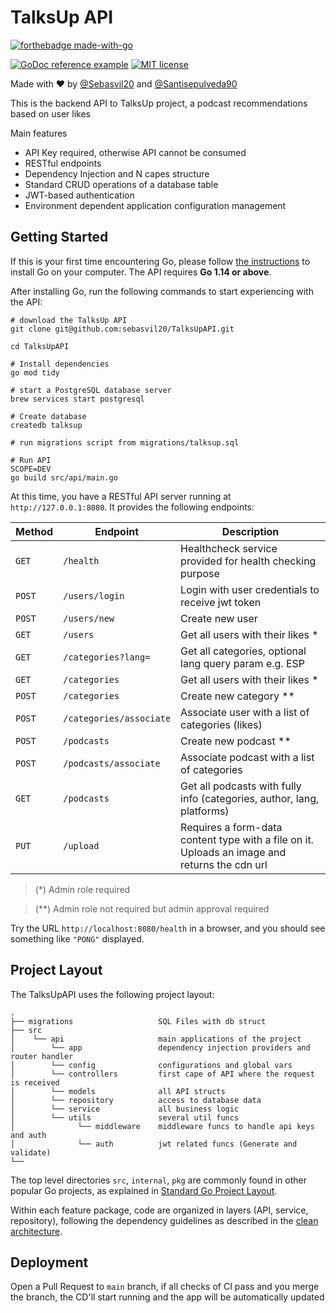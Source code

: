 # TalksUp API

[![forthebadge made-with-go](http://ForTheBadge.com/images/badges/made-with-go.svg)](https://go.dev/)

[![GoDoc reference example](https://img.shields.io/badge/godoc-reference-blue.svg)](https://godoc.org/nanomsg.org/go/mangos/v2) [![MIT license](https://img.shields.io/badge/License-MIT-blue.svg)](https://lbesson.mit-license.org/)

Made with ♥️ by [@Sebasvil20](https://www.linkedin.com/in/sebasvil20/)
and [@Santisepulveda90](https://www.linkedin.com/in/santiago-sep%C3%BAlveda-bonilla-70ab32208/)

This is the backend API to TalksUp project, a podcast recommendations based on user likes

Main features

* API Key required, otherwise API cannot be consumed
* RESTful endpoints
* Dependency Injection and N capes structure
* Standard CRUD operations of a database table
* JWT-based authentication
* Environment dependent application configuration management

## Getting Started

If this is your first time encountering Go, please follow [the instructions](https://golang.org/doc/install) to install Go on your computer.
The API requires **Go 1.14 or above**.

After installing Go, run the following commands to start experiencing with the API:

```shell
# download the TalksUp API
git clone git@github.com:sebasvil20/TalksUpAPI.git

cd TalksUpAPI

# Install dependencies
go mod tidy

# start a PostgreSQL database server
brew services start postgresql

# Create database
createdb talksup

# run migrations script from migrations/talksup.sql

# Run API
SCOPE=DEV
go build src/api/main.go
```

At this time, you have a RESTful API server running at `http://127.0.0.1:8080`. It provides the following endpoints:

| Method | Endpoint | Description |
| --- | --- | --- |
| `GET` | `/health` | Healthcheck service provided for health checking purpose |
| `POST` | `/users/login` | Login with user credentials to receive jwt token |
| `POST` | `/users/new` | Create new user |
| `GET` | `/users` | Get all users with their likes * |
| `GET` | `/categories?lang=` | Get all categories, optional lang query param e.g. ESP |
| `GET` | `/categories` | Get all users with their likes * |
| `POST` | `/categories` | Create new category ** |
| `POST` | `/categories/associate` | Associate user with a list of categories (likes) |
| `POST` | `/podcasts` | Create new podcast ** |
| `POST` | `/podcasts/associate` | Associate podcast with a list of categories |
| `GET` | `/podcasts` | Get all podcasts with fully info (categories, author, lang, platforms) |
| `PUT` | `/upload` | Requires a form-data content type with a file on it. Uploads an image and returns the cdn url |

>(*) Admin role required

>(**) Admin role not required but admin approval required

Try the URL `http://localhost:8080/health` in a browser, and you should see something like `"PONG"` displayed.

## Project Layout

The TalksUpAPI uses the following project layout:

```
.
├── migrations                   SQL Files with db struct
├── src                 
│    └── api                     main applications of the project
│        └── app                 dependency injection providers and router handler
│        └── config              configurations and global vars
│        └── controllers         first cape of API where the request is received
│        └── models              all API structs
│        └── repository          access to database data
│        └── service             all business logic
│        └── utils               several util funcs
│              └── middleware    middleware funcs to handle api keys and auth
│              └── auth          jwt related funcs (Generate and validate)
└── 
```

The top level directories `src`, `internal`, `pkg` are commonly found in other popular Go projects, as explained in
[Standard Go Project Layout](https://github.com/golang-standards/project-layout).

Within each feature package, code are organized in layers (API, service, repository), following the dependency guidelines as described in
the [clean architecture](https://blog.cleancoder.com/uncle-bob/2012/08/13/the-clean-architecture.html).

## Deployment

Open a Pull Request to `main` branch, if all checks of CI pass and you merge the branch, the CD'll start running and the app will be
automatically updated
